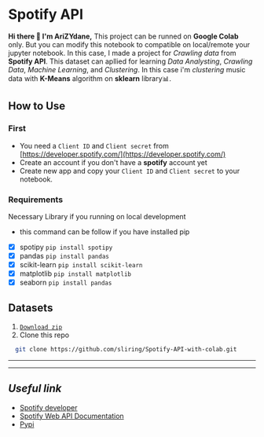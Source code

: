 # Spotify API
**Hi there 👋 I'm AriZYdane,**
This project can be runned on **Google Colab** only. But you can modify this notebook to compatible on local/remote your jupyter notebook. In this case, I made a project for *Crawling data* from **Spotify API**. This dataset can apllied for learning *Data Analysting*, *Crawling Data*, *Machine Learning*, and *Clustering*. In this case i'm *clustering* music data with **K-Means** algorithm on **sklearn** library:bar_chart:.

## How to Use
### First
- You need a ```Client ID``` and ```Client secret``` from [https://developer.spotify.com/](https://developer.spotify.com/)
- Create an account if you don't have a **spotify** account yet
- Create new app and copy your ```Client ID``` and ```Client secret``` to your notebook.
### Requirements
Necessary Library if you running on local development
* this command can be follow if you have installed pip
* [x] spotipy ``` pip install spotipy ```
* [x] pandas ``` pip install pandas ```
* [x] scikit-learn ```pip install scikit-learn```
* [x] matplotlib ``` pip install matplotlib ```
* [x] seaborn ``` pip install pandas ```

## Datasets
1. [```Download zip```](https://github.com/sliring/Spotify-API-with-colab/archive/refs/heads/main.zip)
2. Clone this repo 
```sh
  git clone https://github.com/sliring/Spotify-API-with-colab.git
```
___
___
## *Useful link*
- [Spotify developer](https://developer.spotify.com/)
- [Spotify Web API Documentation](https://developer.spotify.com/documentation/web-api)
- [Pypi](https://pypi.org/)
